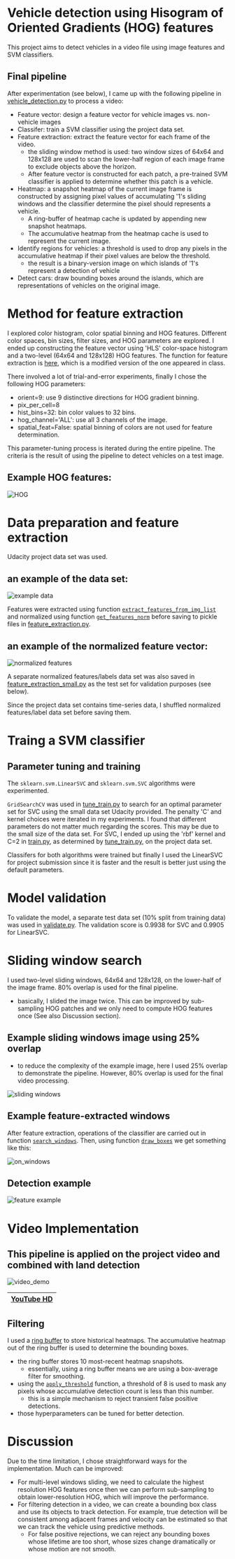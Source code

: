 # Vehicle detection using Hisogram of Oriented Gradients (HOG) features
This project aims to detect vehicles in a video file using image features and SVM classifiers.

## Final pipeline
After experimentation (see below), I came up with the following pipeline in [vehicle_detection.py](vehicle_detection.py) to process a video:

* Feature vector: design a feature vector for vehicle images vs. non-vehicle images
* Classifer: train a SVM classifier using the project data set.
* Feature extraction: extract the feature vector for each frame of the video.
    * the sliding window method is used: two window sizes of 64x64 and 128x128 are used to scan the lower-half region of each image frame to exclude objects above the horizon.
    * After feature vector is constructed for each patch, a pre-trained SVM classifier is applied to determine whether this patch is a vehicle.
* Heatmap: a snapshot heatmap of the current image frame is constructed by assigning pixel values of accumulating '1's sliding windows and the classifier determine the pixel should represents a vehicle.
    * A ring-buffer of heatmap cache is updated by appending new snapshot heatmaps.
    * The accumulative heatmap from the heatmap cache is used to represent the current image.
* Identify regions for vehicles: a threshold is used to drop any pixels in the accumulative heatmap if their pixel values are below the threshold.
    * the result is a binary-version image on which islands of '1's represent a detection of vehicle
* Detect cars: draw bounding boxes around the islands, which are representations of vehicles on the original image.

# Method for feature extraction
I explored color histogram, color spatial binning and HOG features. Different color spaces, bin sizes, filter sizes, and HOG parameters are explored. I ended up constructing the feature vector using 'HLS' color-space histogram and a two-level (64x64 and 128x128) HOG features.
The function for feature extraction is [here](https://github.com/bo-rc/CarND-Vehicle-Detection/blob/master/util.py#L154), which is a modified version of the one appeared in class.

There involved a lot of trial-and-error experiments, finally I chose the following HOG parameters:
* orient=9: use 9 distinctive directions for HOG gradient binning.
* pix_per_cell=8
* hist_bins=32: bin color values to 32 bins.
* hog_channel='ALL': use all 3 channels of the image.
* spatial_feat=False: spatial binning of colors are not used for feature determination.

This parameter-tuning process is iterated during the entire pipeline. The criteria is the result of using the pipeline to detect vehicles on a test image.

## Example HOG features:

![HOG](output_images/example_HOG.png)


# Data preparation and feature extraction
Udacity project data set was used.

## an example of the data set:
![example data](output_images/example_data.png)

 
Features were extracted using function [`extract_features_from_img_list`](https://github.com/bo-rc/CarND-Vehicle-Detection/blob/master/util.py#L154) and normalized using function [`get_features_norm`](https://github.com/bo-rc/CarND-Vehicle-Detection/blob/master/util.py#L205) before saving to pickle files in [feature_extraction.py](./feature_extraction.py).

## an example of the normalized feature vector:
![normalized features](output_images/feature_normalized.png)


A separate normalized features/labels data set was also saved in [feature_extraction_small.py](./feature_extraction_small.py) as the test set for validation purposes (see below).

Since the project data set contains time-series data, I shuffled normalized features/label data set before saving them.

# Traing a SVM classifier

## Parameter tuning and training

The `sklearn.svm.LinearSVC` and `sklearn.svm.SVC` algorithms were experimented. 

`GridSearchCV` was used in [tune_train.py](./tune_train.py) to search for an optimal parameter set for SVC using the small data set Udacity provided.
The penalty 'C' and kernel choices were iterated in my experiments. I found that different parameters do not matter much regarding the scores. This may be due to the small size of the data set.
For SVC, I ended up using the 'rbf' kernel and C=2 in [train.py](./train.py), as determined by [tune_train.py](./tune_train.py), on the project data set.

Classifers for both algorithms were trained but finally I used the LinearSVC for project submission since it is faster and the result is better just using the default parameters.
# Model validation
To validate the model, a separate test data set (10% split from training data) was used in [validate.py](./validate.py). The validation score is 0.9938 for SVC and 0.9905 for LinearSVC.

# Sliding window search
I used two-level sliding windows, 64x64 and 128x128, on the lower-half of the image frame. 80% overlap is used for the final pipeline.
* basically, I slided the image twice. This can be improved by sub-sampling HOG patches and we only need to compute HOG features once (See also Discussion section).

## Example sliding windows image using 25% overlap

* to reduce the complexity of the example image, here I used 25% overlap to demonstrate the pipeline. However, 80% overlap is used for the final video processing.

![sliding windows](output_images/sliding_wind.jpg)

## Example feature-extracted windows

After feature extraction, operations of the classifier are carried out in function [`search_windows`](https://github.com/bo-rc/CarND-Vehicle-Detection/blob/master/util.py#L325). Then, using function [`draw_boxes`](https://github.com/bo-rc/CarND-Vehicle-Detection/blob/master/util.py#L13) we get something like this:

![on_windows](output_images/windows.jpg)

## Detection example

![feature example](output_images/test6-processed.jpg)

# Video Implementation

## This pipeline is applied on the project video and combined with land detection

![video_demo](output_images/video_demo.gif)

|[YouTube HD](https://youtu.be/wQfOsQn7FW0)|
|:-------:|


## Filtering

I used a [ring buffer](https://github.com/bo-rc/CarND-Vehicle-Detection/blob/master/vehicle_detection.py#L16) to store historical heatmaps. The accumulative heatmap out of the ring buffer is used to determine the bounding boxes.
* the ring buffer stores 10 most-recent heatmap snapshots.
    * essentially, using a ring buffer means we are using a box-average filter for smoothing.
* using the [`apply_threshold`](https://github.com/bo-rc/CarND-Vehicle-Detection/blob/master/util.py#L366) function, a threshold of 8 is used to mask any pixels whose accumulative detection count is less than this number.
    * this is a simple mechanism to reject transient false positive detections. 
* those hyperparameters can be tuned for better detection.

# Discussion

Due to the time limitation, I chose straightforward ways for the implementation. Much can be improved:
* For multi-level windows sliding, we need to calculate the highest resolution HOG features once then we can perform sub-sampling to obtain lower-resolution HOG, which will improve the performance.
* For filtering detection in a video, we can create a bounding box class and use its objects to track detection. For example, true detection will be consistent among adjacent frames and velocity can be estimated so that we can track the vehicle using predictive methods.
    * For false positive rejections, we can reject any bounding boxes whose lifetime are too short, whose sizes change dramatically or whose motion are not smooth.

